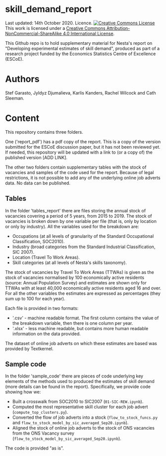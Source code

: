 # skill_demand_report
Last updated: 14th October 2020.
Licence.
<a rel="license" href="http://creativecommons.org/licenses/by-nc-sa/4.0/"><img alt="Creative Commons License" style="border-width:0" src="https://i.creativecommons.org/l/by-nc-sa/4.0/80x15.png" /></a><br />This work is licensed under a <a rel="license" href="http://creativecommons.org/licenses/by-nc-sa/4.0/">Creative Commons Attribution-NonCommercial-ShareAlike 4.0 International License</a>.

This Github repo is to hold supplementary material for Nesta's report on "Developing experimental estimates of skill demand", produced as part of a research project funded by the Economics Statistics Centre of Excellence (ESCoE).

# Authors
Stef Garasto, Jyldyz Djumalieva, Karlis Kanders, Rachel Wilcock and Cath Sleeman.

# Content
This repository contains three folders.

One ('report_pdf') has a pdf copy of the report. This is a copy of the version submitted for the ESCoE discussion paper, but it has not been reviewed yet. If needed, this repository will be updated with a link to (or a copy of) the published version [ADD LINK].

The other two folders contain supplementary tables with the stock of vacancies and samples of the code used for the report. Because of legal restrictions, it is not possible to add any of the underlying online job adverts data. No data can be published.

## Tables
In the folder 'tables_report' there are files storing the annual stock of vacancies covering a period of 5 years, from 2015 to 2019. The stock of vacancies is broken down by one variable per file (that is, only by location or only by industry). All the variables used for the breakdown are:
<ul>
<li>Occupations (at all levels of granularity of the Standard Occupational Classification, SOC2010).</li>
<li>Industry (broad categories from the Standard Industrial Classification, SIC 2007).</li>
<li>Location (Travel To Work Areas).</li>
<li>Skill categories (at all levels of Nesta's skills taxonomy). </li>
</ul>

The stock of vacancies by Travel To Work Areas (TTWAs) is given as the stock of vacancies normalised by 100 economically active residents (source: Annual Population Survey) and estimates are shown only for TTWAs with at least 40,000 economically active residents aged 16 and over. For all the other variables the estimates are expressed as percentages (they sum up to 100 for each year).

Each file is provided in two formats:
<ul>
<li> '.csv' - machine readable format. The first column contains the value of the breakdown variable, then there is one column per year.</li>
<li> '.xlsx' - less machine readable, but contains more human readable information on the data provided.</li>
</ul>

The dataset of online job adverts on which these estimates are based was provided by Textkernel.

## Sample code
In the folder 'sample_code' there are pieces of code underlying key elements of the methods used to produced the estimates of skill demand (more details can be found in the report). Specifically, we provide code showing how we:
<ul>
<li>Built a crosswalk from SOC2010 to SIC2007 (<code>01-SIC-REW.ipynb</code>).</li>
<li>Computed the most representative skill cluster for each job advert (<code>compute_top_clusters.py</code>).</li>
<li>Converted the flow of job adverts into a stock (<code>flow_to_stock_funcs.py</code> and <code>flow_to_stock_model_by_sic_averaged_Sep20.ipynb</code>).</li>
<li>Aligned the stock of online job adverts to the stock of ONS vacancies from the ONS Vacancy survey (<code>flow_to_stock_model_by_sic_averaged_Sep20.ipynb</code>).</li>
</ul>

The code is provided "as is".
